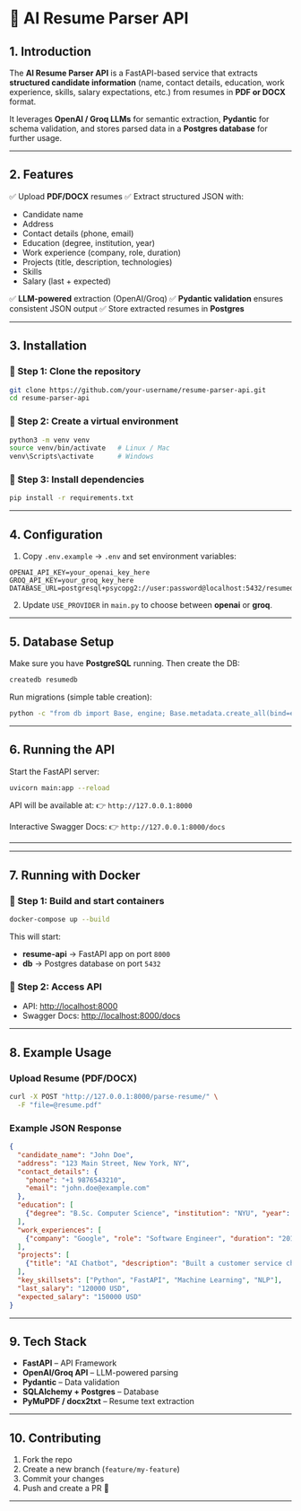 


# 📄 AI Resume Parser API

## 1. Introduction

The **AI Resume Parser API** is a FastAPI-based service that extracts **structured candidate information** (name, contact details, education, work experience, skills, salary expectations, etc.) from resumes in **PDF or DOCX** format.

It leverages **OpenAI / Groq LLMs** for semantic extraction, **Pydantic** for schema validation, and stores parsed data in a **Postgres database** for further usage.

---

## 2. Features

✅ Upload **PDF/DOCX** resumes
✅ Extract structured JSON with:

* Candidate name
* Address
* Contact details (phone, email)
* Education (degree, institution, year)
* Work experience (company, role, duration)
* Projects (title, description, technologies)
* Skills
* Salary (last + expected)

✅ **LLM-powered** extraction (OpenAI/Groq)
✅ **Pydantic validation** ensures consistent JSON output
✅ Store extracted resumes in **Postgres**

---

## 3. Installation

### 🔹 Step 1: Clone the repository

```bash
git clone https://github.com/your-username/resume-parser-api.git
cd resume-parser-api
```

### 🔹 Step 2: Create a virtual environment

```bash
python3 -m venv venv
source venv/bin/activate   # Linux / Mac
venv\Scripts\activate      # Windows
```

### 🔹 Step 3: Install dependencies

```bash
pip install -r requirements.txt
```

---

## 4. Configuration

1. Copy `.env.example` → `.env` and set environment variables:

```env
OPENAI_API_KEY=your_openai_key_here
GROQ_API_KEY=your_groq_key_here
DATABASE_URL=postgresql+psycopg2://user:password@localhost:5432/resumedb
```

2. Update `USE_PROVIDER` in `main.py` to choose between **openai** or **groq**.

---

## 5. Database Setup

Make sure you have **PostgreSQL** running. Then create the DB:

```bash
createdb resumedb
```

Run migrations (simple table creation):

```bash
python -c "from db import Base, engine; Base.metadata.create_all(bind=engine)"
```

---

## 6. Running the API

Start the FastAPI server:

```bash
uvicorn main:app --reload
```

API will be available at:
👉 `http://127.0.0.1:8000`

Interactive Swagger Docs:
👉 `http://127.0.0.1:8000/docs`

---

---

## 7. Running with Docker

### 🔹 Step 1: Build and start containers

```bash
docker-compose up --build
```

This will start:

* **resume-api** → FastAPI app on port `8000`
* **db** → Postgres database on port `5432`

### 🔹 Step 2: Access API

* API: [http://localhost:8000](http://localhost:8000)
* Swagger Docs: [http://localhost:8000/docs](http://localhost:8000/docs)

---

## 8. Example Usage

### Upload Resume (PDF/DOCX)

```bash
curl -X POST "http://127.0.0.1:8000/parse-resume/" \
  -F "file=@resume.pdf"
```

### Example JSON Response

```json
{
  "candidate_name": "John Doe",
  "address": "123 Main Street, New York, NY",
  "contact_details": {
    "phone": "+1 9876543210",
    "email": "john.doe@example.com"
  },
  "education": [
    {"degree": "B.Sc. Computer Science", "institution": "NYU", "year": "2016"}
  ],
  "work_experiences": [
    {"company": "Google", "role": "Software Engineer", "duration": "2018-2021"}
  ],
  "projects": [
    {"title": "AI Chatbot", "description": "Built a customer service chatbot", "technologies": ["Python", "TensorFlow"]}
  ],
  "key_skillsets": ["Python", "FastAPI", "Machine Learning", "NLP"],
  "last_salary": "120000 USD",
  "expected_salary": "150000 USD"
}
```

---

## 9. Tech Stack

* **FastAPI** – API Framework
* **OpenAI/Groq API** – LLM-powered parsing
* **Pydantic** – Data validation
* **SQLAlchemy + Postgres** – Database
* **PyMuPDF / docx2txt** – Resume text extraction

---

## 10. Contributing

1. Fork the repo
2. Create a new branch (`feature/my-feature`)
3. Commit your changes
4. Push and create a PR 🚀

---